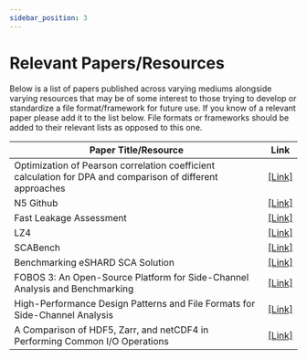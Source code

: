 ```yaml
---
sidebar_position: 3
---
```


# Relevant Papers/Resources
Below is a list of papers published across varying mediums alongside varying resources that may be of some interest to those trying to develop or standardize a file format/framework for future use. If you know of a relevant paper please add it to the list below. File formats or frameworks should be added to their relevant lists as opposed to this one.

| Paper Title/Resource                                                                                       | Link                                                            | 
|------------------------------------------------------------------------------------------------------------|-----------------------------------------------------------------|
| Optimization of Pearson correlation coefficient calculation for DPA and comparison of different approaches | [[Link]](https://ieeexplore.ieee.org/document/7934563?signout=success)    |
| N5 Github                                                                                                  | [[Link]](https://github.com/saalfeldlab/n5)                               | 
| Fast Leakage Assessment                                                                                    | [[Link]](https://eprint.iacr.org/2017/624)                                | 
| LZ4                                                                                                        | [[Link]](https://lz4.org/)                                                | 
| SCABench                                                                                                   | [[Link]](https://github.com/cassiersg/SCABench)                           | 
| Benchmarking eSHARD SCA Solution                                                                           | [[Link]](https://eshard.com/posts/benchmarking-side-channel-solutions)    | 
| FOBOS 3: An Open-Source Platform for Side-Channel Analysis and Benchmarking                                | [[Link]](https://dl.acm.org/doi/pdf/10.1145/3605769.3623987)              | 
| High-Performance Design Patterns and File Formats for Side-Channel Analysis                                | [[Link]](https://tches.iacr.org/index.php/TCHES/article/view/11446/10951) |
| A Comparison of HDF5, Zarr, and netCDF4 in Performing Common I/O Operations                                | [[Link]](https://arxiv.org/pdf/2207.09503)     |                           
